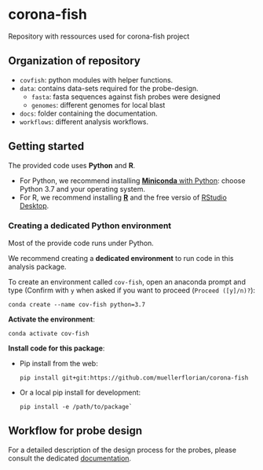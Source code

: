 # corona-fish

Repository with ressources used for corona-fish project

## Organization of repository

* `covfish`: python modules with helper functions.
* `data`: contains data-sets required for the probe-design.
  * `fasta`: fasta sequences against fish probes were designed
  * `genomes`: different genomes for local blast
* `docs`: folder containing the documentation.
* `workflows`: different analysis workflows.

## Getting started

The provided code uses **Python** and **R**.

* For Python, we recommend installing [**Miniconda** with Python](https://docs.conda.io/en/latest/miniconda.html):
choose Python 3.7 and your operating system.
* For R, we recommend installing [**R**](https://www.r-project.org/) and the free versio of [RStudio Desktop](https://rstudio.com/products/rstudio/download/).

### Creating a dedicated Python environment

Most of the provide code runs under Python.

We recommend creating a **dedicated environment** to run code in this analysis package.

To create an environment called `cov-fish`, open an anaconda prompt and type (Confirm with `y` when asked if you want to proceed (`Proceed ([y]/n)?`):

``` Shell
conda create --name cov-fish python=3.7
```

**Activate the environment**:

``` Shell
conda activate cov-fish
```

**Install code for this package**:

* Pip install from the web:
  
  ``` Shell
  pip install git+git:https://github.com/muellerflorian/corona-fish
  ```

* Or a local pip install for development:
  
  ``` Shell
  pip install -e /path/to/package`
  ```

## Workflow for probe design

For a detailed description of the design process for the probes, please consult the dedicated 
[documentation](docs/probe-design-overview.md).
